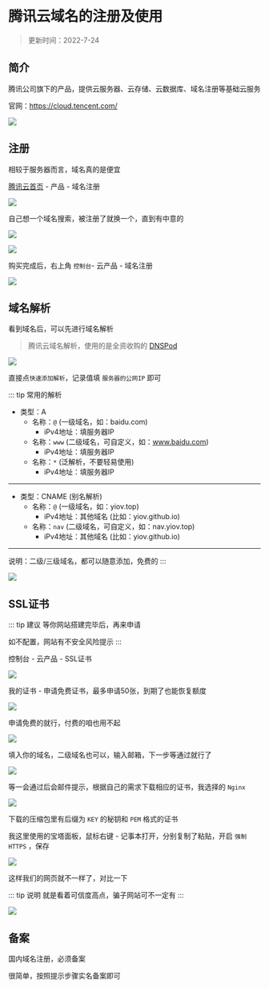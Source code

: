 # 腾讯云域名的注册及使用

> 更新时间：2022-7-24


## 简介

腾讯公司旗下的产品，提供云服务器、云存储、云数据库、域名注册等基础云服务

官网：https://cloud.tencent.com/

![](https://img.viptv.work/domain/tencent/tencent-01.png)



## 注册

相较于服务器而言，域名真的是便宜

[腾讯云首页](https://cloud.tencent.com/) - 产品 - 域名注册

![](https://img.viptv.work/domain/tencent/tencent-02.png)


自己想一个域名搜索，被注册了就换一个，直到有中意的

![](https://img.viptv.work/domain/tencent/tencent-03.png)

![](https://img.viptv.work/domain/tencent/tencent-04.png)


购买完成后，右上角 `控制台`- 云产品 - 域名注册

![](https://img.viptv.work/domain/tencent/tencent-05.png)



## 域名解析

看到域名后，可以先进行域名解析

> 腾讯云域名解析，使用的是全资收购的 [DNSPod](https://www.dnspod.cn/)

![](https://img.viptv.work/domain/tencent/tencent-06.png)


直接点`快速添加解析`，记录值填 `服务器的公网IP` 即可

::: tip 常用的解析

* 类型：A
    * 名称：`@` (一级域名，如：baidu.com)
        * iPv4地址：填服务器IP
    * 名称：`www` (二级域名，可自定义，如：www.baidu.com)
        * iPv4地址：填服务器IP
    * 名称：`*` (泛解析，不要轻易使用)
        * iPv4地址：填服务器IP

---

* 类型：CNAME (别名解析)
    * 名称：`@` (一级域名，如：yiov.top)
        * iPv4地址：其他域名 (比如：yiov.github.io)
    * 名称：`nav` (二级域名，可自定义，如：nav.yiov.top)
        * iPv4地址：其他域名 (比如：yiov.github.io)

---

说明：二级/三级域名，都可以随意添加，免费的
:::


![](https://img.viptv.work/domain/tencent/tencent-07.png)






## SSL证书

::: tip 建议
等你网站搭建完毕后，再来申请

如不配置，网站有不安全风险提示
:::

控制台 - 云产品 - SSL证书

![](https://img.viptv.work/domain/tencent/tencent-08.png)


我的证书 - 申请免费证书，最多申请50张，到期了也能恢复额度

![](https://img.viptv.work/domain/tencent/tencent-09.png)

申请免费的就行，付费的咱也用不起

![](https://img.viptv.work/domain/tencent/tencent-10.png)


填入你的域名，二级域名也可以，输入邮箱，下一步等通过就行了

![](https://img.viptv.work/domain/tencent/tencent-11.png)


等一会通过后会邮件提示，根据自己的需求下载相应的证书，我选择的 `Nginx`


![](https://img.viptv.work/domain/tencent/tencent-12.png)


下载的压缩包里有后缀为 `KEY` 的秘钥和 `PEM` 格式的证书

我这里使用的宝塔面板，鼠标右键 - 记事本打开，分别复制了粘贴，开启 `强制HTTPS` ，保存

![](https://img.viptv.work/domain/tencent/tencent-13.png)


这样我们的网页就不一样了，对比一下

::: tip 说明
就是看着可信度高点，骗子网站可不一定有
:::

![](https://img.viptv.work/domain/tencent/tencent-14.png)




## 备案

国内域名注册，必须备案

很简单，按照提示步骤实名备案即可